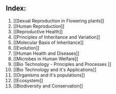 ## Index:
1. [[Sexual Reproduction in Flowering plants]]
2. [[Human Reproduction]] 
3. [[Reproductive Health]]
4. [[Principles of Inheritance and Variation]]
5. [[Molecular Basis of Inheritance]]
6. [[Evolution]]
7. [[Human Health and Diseases]]
8. [[Microbes in Human Welfare]]
9. [[Bio Technology - Principles and Processes ]]
10. [[Bio Technology and it's Applications]]
11. [[Organisms and it's populations]]
12. [[Ecosystem]]
13. [[Biodiversity and Conservation]]